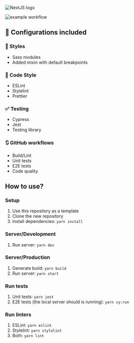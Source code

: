 ![NextJS logo](https://upload.wikimedia.org/wikipedia/commons/thumb/8/8e/Nextjs-logo.svg/440px-Nextjs-logo.svg.png)

![example workflow](https://github.com/susomejias/nextjs-skeleton/actions/workflows/ci.yml/badge.svg)

## 🔧 Configurations included

### 🎨 Styles

- Sass modules
- Added mixin with default breakpoints

### 💅 Code Style

- ESLint
- Stylelint
- Prettier

### ✅ Testing

- Cypress
- Jest
- Testing library

### 🔃 GitHub workflows

- Build/Lint
- Unit tests
- E2E tests
- Code quality

## How to use?

### Setup

1. Use this repository as a template
2. Clone the new repository
3. Install dependencies: ``yarn install``

### Server/Development

1. Run server: ``yarn dev``

### Server/Production

1. Generate build: ``yarn build``
2. Run server: ``yarn start``

### Run tests

1. Unit tests: ``yarn jest``
2. E2E tests (the local server should is running): ``yarn cy:run``

### Run linters

1. ESLint: ``yarn eslint``
2. Stylelint: ``yarn stylelint``
3. Both: ``yarn lint``
